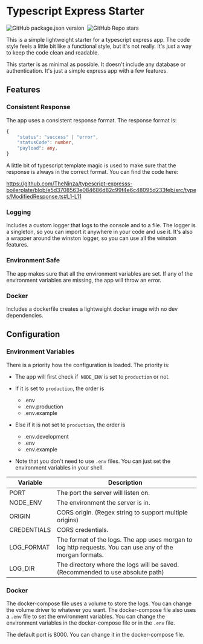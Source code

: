 # Typescript Express Starter

![GitHub package.json version](https://img.shields.io/github/package-json/v/theninza/typescript-expresss-boilerplate?style=for-the-badge)&nbsp;
![GitHub Repo stars](https://img.shields.io/github/stars/theninza/typescript-expresss-boilerplate?logo=github&style=for-the-badge)

This is a simple lightweight starter for a typescript express app. The code style feels a little bit like a functional style, but it's not really. It's just a way to keep the code clean and readable.

This starter is as minimal as possible. It doesn't include any database or authentication. It's just a simple express app with a few features.

## Features

### Consistent Response

The app uses a consistent response format. The response format is:

```ts
{
    "status": "success" | "error",
    "statusCode": number,
    "payload": any,
}
```

A little bit of typescript template magic is used to make sure that the response is always in the correct format. You can find the code here:

https://github.com/TheNinza/typescript-expresss-boilerplate/blob/e5d3708563e084686d82c99f4e6c48095d233feb/src/types/ModifiedResponse.ts#L1-L11

### Logging

Includes a custom logger that logs to the console and to a file. The logger is a singleton, so you can import it anywhere in your code and use it. It's also a wrapper around the winston logger, so you can use all the winston features.

### Environment Safe

The app makes sure that all the environment variables are set. If any of the environment variables are missing, the app will throw an error.

### Docker

Includes a dockerfile creates a lightweight docker image with no dev dependencies.

## Configuration

### Environment Variables

There is a priority how the configuration is loaded. The priority is:

-   The app will first check if` NODE_ENV` is set to `production` or not.
-   If it is set to `production`, the order is

    -   .env
    -   .env.production
    -   .env.example

-   Else if it is not set to `production`, the order is

    -   .env.development
    -   .env
    -   .env.example

-   Note that you don't need to use `.env` files. You can just set the environment variables in your shell.

| Variable    | Description                                                                                              |
| ----------- | -------------------------------------------------------------------------------------------------------- |
| PORT        | The port the server will listen on.                                                                      |
| NODE_ENV    | The environment the server is in.                                                                        |
| ORIGIN      | CORS origin. (Regex string to support multiple origins)                                                  |
| CREDENTIALS | CORS credentials.                                                                                        |
| LOG_FORMAT  | The format of the logs. The app uses morgan to log http requests. You can use any of the morgan formats. |
| LOG_DIR     | The directory where the logs will be saved. (Recommended to use absolute path)                           |

### Docker

The docker-compose file uses a volume to store the logs. You can change the volume driver to whatever you want. The docker-compose file also uses a `.env` file to set the environment variables. You can change the environment variables in the docker-compose file or in the `.env` file.

The default port is 8000. You can change it in the docker-compose file.
